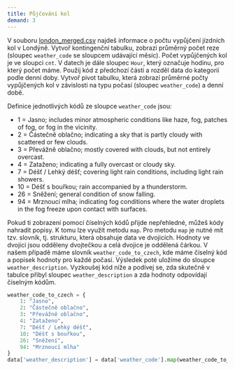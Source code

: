 ```yaml
---
title: Půjčování kol
demand: 3
---
```


V souboru [london_merged.csv](london_merged.csv) najdeš informace o počtu vypůjčení jízdních kol v Londýně. Vytvoř kontingenční tabulku, zobrazí průměrný počet reze (sloupec `weather_code` se sloupcem udávající měsíc). Počet vypůjčených kol je ve sloupci `cnt`. V datech je dále sloupec `Hour`, který označuje hodinu, pro který počet máme. Použij kód z předchozí části a rozděl data do kategorií podle denní doby. Vytvoř pivot tabulku, která zobrazí průměrné počty vypůjčených kol v závislosti na typu počasí (sloupec `weather_code`) a denní době.

Definice jednotlivých kódů ze sloupce `weather_code` jsou:

- 1 = Jasno; includes minor atmospheric conditions like haze, fog, patches of fog, or fog in the vicinity.
- 2 = Částečně oblačno; indicating a sky that is partly cloudy with scattered or few clouds.
- 3 = Převážně oblačno; mostly covered with clouds, but not entirely overcast.
- 4 = Zataženo; indicating a fully overcast or cloudy sky.
- 7 = Déšť / Lehký déšť; covering light rain conditions, including light rain showers.
- 10 = Déšť s bouřkou; rain accompanied by a thunderstorm.
- 26 = Sněžení; general condition of snow falling.
- 94 = Mrznoucí mlha; indicating fog conditions where the water droplets in the fog freeze upon contact with surfaces.

Pokud ti zobrazení pomocí číselných kódů přijde nepřehledné, můžeš kódy nahradit popisy. K tomu lze využít metodu `map`. Pro metodu `map` je nutné mít tzv. slovník, tj. strukturu, která obsahuje data ve dvojicích. Hodnoty ve dvojici jsou odděleny dvojtečkou a celá dvojice je oddělená čárkou. V našem případě máme slovník `weather_code_to_czech`, kde máme číselný kód a popisek hodnoty pro každé počasí. Výsledek poté uložíme do sloupce `weather_description`. Vyzkoušej kód níže a podívej se, zda skutečně v tabulce přibyl sloupec `weather_description` a zda hodnoty odpovídají číselným kódům.

```py
weather_code_to_czech = {
    1: "Jasno",
    2: "Částečně oblačno",
    3: "Převážně oblačno",
    4: "Zataženo",
    7: "Déšť / Lehký déšť",
    10: "Déšť s bouřkou",
    26: "Sněžení",
    94: "Mrznoucí mlha"
}
data['weather_description'] = data['weather_code'].map(weather_code_to_czech)
```
